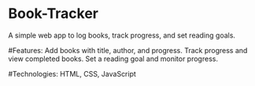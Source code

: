 # Book-Tracker
A simple web app to log books, track progress, and set reading goals.

#Features:
 Add books with title, author, and progress.
 Track progress and view completed books.
 Set a reading goal and monitor progress.

#Technologies:
 HTML, CSS, JavaScript
